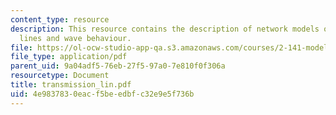 ```yaml
---
content_type: resource
description: This resource contains the description of network models of transmission
  lines and wave behaviour.
file: https://ol-ocw-studio-app-qa.s3.amazonaws.com/courses/2-141-modeling-and-simulation-of-dynamic-systems-fall-2006/4e9837830eacf5beedbfc32e9e5f736b_transmission_lin.pdf
file_type: application/pdf
parent_uid: 9a04adf5-76eb-27f5-97a0-7e810f0f306a
resourcetype: Document
title: transmission_lin.pdf
uid: 4e983783-0eac-f5be-edbf-c32e9e5f736b
---
```

